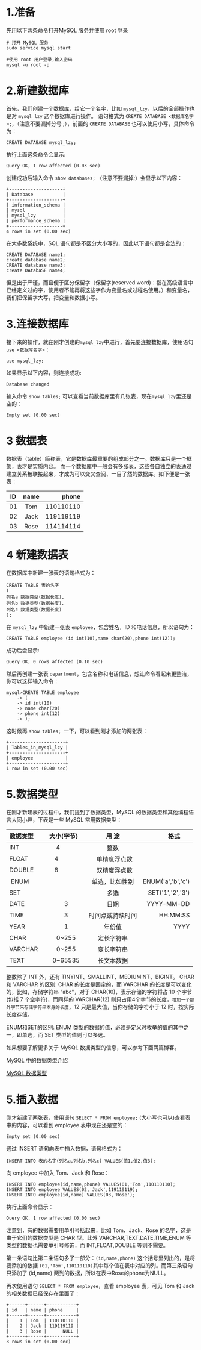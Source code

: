 # 1.准备
先用以下两条命令打开MySQL 服务并使用 root 登录
```
# 打开 MySQL 服务
sudo service mysql start        

#使用 root 用户登录,输入密码
mysql -u root -p
```
# 2.新建数据库

首先，我们创建一个数据库，给它一个名字，比如 `mysql_lzy`，以后的全部操作也是对 `mysql_lzy` 这个数据库进行操作。
语句格式为 `CREATE DATABASE <数据库名字>;`，（注意不要漏掉分号 ;），前面的 `CREATE DATABASE` 也可以使用小写，具体命令为：
```
CREATE DATABASE mysql_lzy;
```
执行上面这条命令会显示:
```
Query OK, 1 row affected (0.03 sec)
```
创建成功后输入命令 `show databases;` （注意不要漏掉;）会显示以下内容：
```
+--------------------+
| Database           |
+--------------------+
| information_schema |
| mysql              |
| mysql_lzy          |
| performance_schema |
+--------------------+
4 rows in set (0.00 sec)
```
在大多数系统中，SQL 语句都是不区分大小写的，因此以下语句都是合法的：
```
CREATE DATABASE name1;
create database name2;
CREATE database name3;
create DAtabaSE name4;
```
但是出于严谨，而且便于区分保留字（保留字(reserved word)：指在高级语言中已经定义过的字，使用者不能再将这些字作为变量名或过程名使用。）和变量名，我们把保留字大写，把变量和数据小写。

# 3.连接数据库

接下来的操作，就在刚才创建的` mysql_lzy `中进行，首先要连接数据库，使用语句 `use <数据库名字>`：
```
use mysql_lzy;
```
如果显示以下内容，则连接成功:
```
Database changed
```
输入命令 `show tables;` 可以查看当前数据库里有几张表，现在`mysql_lzy`里还是空的：
```
Empty set (0.00 sec)
```
# 3 数据表

数据表（table）简称表，它是数据库最重要的组成部分之一。数据库只是一个框架，表才是实质内容。
而一个数据库中一般会有多张表，这些各自独立的表通过建立关系被联接起来，才成为可以交叉查阅、一目了然的数据库。如下便是一张表：

|ID|name|phone|
|---|:---:|---:|
|01|Tom|110110110|
|02|Jack|119119119|
|03|Rose|114114114|

# 4 新建数据表

在数据库中新建一张表的语句格式为：
```
CREATE TABLE 表的名字
(
列名a 数据类型(数据长度),
列名b 数据类型(数据长度)，
列名c 数据类型(数据长度)
);
```
在 `mysql_lzy` 中新建一张表 `employee`，包含姓名，ID 和电话信息，所以语句为：
```
CREATE TABLE employee (id int(10),name char(20),phone int(12));
```
成功后会显示:
```
Query OK, 0 rows affected (0.10 sec)
```
然后再创建一张表 `department`，包含名称和电话信息，想让命令看起来更整洁，你可以这样输入命令：
```
mysql>CREATE TABLE employee 
    -> (
    -> id int(10)
    -> name char(20)
    -> phone int(12)
    -> );
```
这时候再 `show tables; `一下，可以看到刚才添加的两张表：
```
+---------------------+
| Tables_in_mysql_lzy |
+---------------------+
| employee            |
+---------------------+
1 row in set (0.00 sec)
```

# 5.数据类型

在刚才新建表的过程中，我们提到了数据类型，MySQL 的数据类型和其他编程语言大同小异，下表是一些 MySQL 常用数据类型：

|数据类型        | 大小(字节)      | 用 途        |格式        |
| ------------- |:-------------:|:-----------:|----------:|
| INT           | 4              |  整数        |           |
| FLOAT         | 4              |   单精度浮点数 |          |
| DOUBLE        | 8              |   双精度浮点数 |          |
|  ENUM         |               |单选，比如性别  |ENUM('a','b','c')|
|SET  | |多选|SET('1','2','3')|
|DATE|  3 |日期|YYYY-MM-DD|
|TIME|  3 | 时间点或持续时间  |HH:MM:SS|
|YEAR|1|年份值|YYYY|
|CHAR|0~255|定长字符串||
|VARCHAR|0~255|变长字符串||
|TEXT|0~65535|长文本数据||

整数除了 INT 外，还有 TINYINT、SMALLINT、MEDIUMINT、BIGINT。
CHAR 和 VARCHAR 的区别: CHAR 的长度是固定的，而 VARCHAR 的长度是可以变化的，比如，存储字符串 “abc"，对于 CHAR(10)，表示存储的字符将占 10 个字节(包括 7 个空字符)，而同样的 VARCHAR(12) 则只占用4个字节的长度，`增加一个额外字节来存储字符串本身的长度`，12 只是最大值，当你存储的字符小于 12 时，按实际长度存储。

ENUM和SET的区别: ENUM 类型的数据的值，必须是定义时枚举的值的其中之一，即单选，而 SET 类型的值则可以多选。

如果想要了解更多关于 MySQL 数据类型的信息，可以参考下面两篇博客。

[MySQL 中的数据类型介绍](http://blog.csdn.net/anxpp/article/details/51284106#comments)

[MySQL 数据类型](http://www.cnblogs.com/bukudekong/archive/2011/06/27/2091590.html)
# 5.插入数据
刚才新建了两张表，使用语句 `SELECT * FROM employee;` (大小写也可以)查看表中的内容，可以看到 employee 表中现在还是空的：
```
Empty set (0.00 sec)
```
通过 INSERT 语句向表中插入数据，语句格式为：
```
INSERT INTO 表的名字(列名a,列名b,列名c) VALUES(值1,值2,值3);

```
向 employee 中加入 Tom、Jack 和 Rose：
```
INSERT INTO employee(id,name,phone) VALUES(01,'Tom',110110110);
INSERT INTO employee VALUES(02,'Jack',119119119);
INSERT INTO employee(id,name) VALUES(03,'Rose');
```
执行上面命令显示：
```
Query OK, 1 row affected (0.00 sec)
```
注意到，有的数据需要用单引号括起来，比如 Tom、Jack、Rose 的名字，这是由于它们的数据类型是 CHAR 型。此外 VARCHAR,TEXT,DATE,TIME,ENUM 等类型的数据也需要单引号修饰，而 INT,FLOAT,DOUBLE 等则不需要。

第一条语句比第二条语句多了一部分：`(id,name,phone)` 这个括号里列出的，是将要添加的数据 `(01,'Tom',110110110)`其中每个值在表中对应的列。而第三条语句只添加了 (id,name) 两列的数据，所以在表中Rose的phone为NULL。

再次使用语句 `SELECT * FROM employee; `查看 employee 表，可见 Tom 和 Jack 的相关数据已经保存在里面了：
```
+------+------+-----------+
| id   | name | phone     |
+------+------+-----------+
|    1 | Tom  | 110110110 |
|    2 | Jack | 119119119 |
|    3 | Rose |      NULL |
+------+------+-----------+
3 rows in set (0.00 sec)
```
